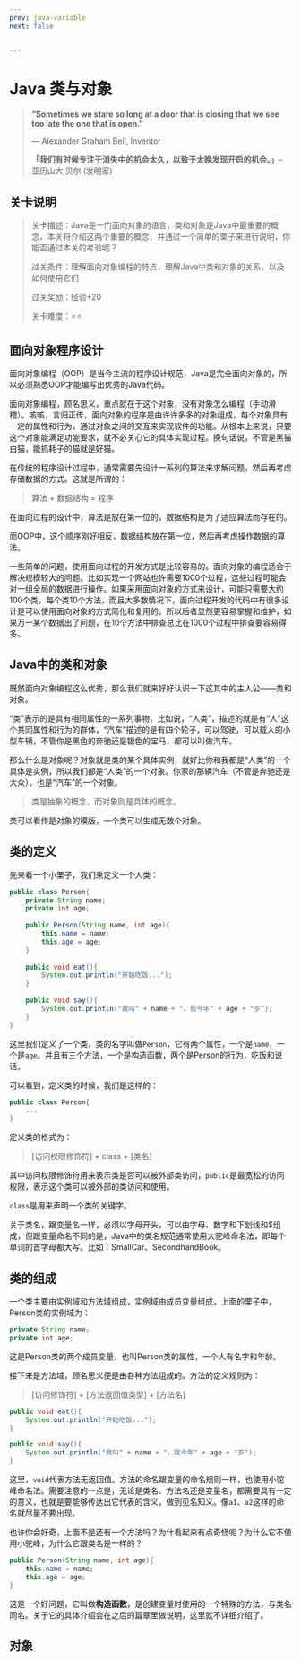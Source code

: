 ```yaml
---
prev: java-variable
next: false


---
```


# Java 类与对象

>**“Sometimes we stare so long at a door that is closing that we see too late the one that is open.”**
>
>— Alexander Graham Bell, Inventor
>
>**「我们有时候专注于消失中的机会太久，以致于太晚发现开启的机会。」**– 亚历山大‧贝尔 (发明家)

## 关卡说明

> 关卡描述：Java是一门面向对象的语言，类和对象是Java中最重要的概念，本关将介绍这两个重要的概念，并通过一个简单的栗子来进行说明，你能否通过本关的考验呢？
>
> 过关条件：理解面向对象编程的特点，理解Java中类和对象的关系，以及如何使用它们
>
> 过关奖励：经验+20
>
> 关卡难度：⭐️⭐️

## 面向对象程序设计

面向对象编程（OOP）是当今主流的程序设计规范，Java是完全面向对象的，所以必须熟悉OOP才能编写出优秀的Java代码。

面向对象编程，顾名思义，重点就在于这个对象，没有对象怎么编程（手动滑稽）。咳咳，言归正传，面向对象的程序是由许许多多的对象组成，每个对象具有一定的属性和行为，通过对象之间的交互来实现软件的功能。从根本上来说，只要这个对象能满足功能要求，就不必关心它的具体实现过程。换句话说，不管是黑猫白猫，能抓耗子的猫就是好猫。

在传统的程序设计过程中，通常需要先设计一系列的算法来求解问题，然后再考虑存储数据的方式。这就是所谓的：

> 算法 + 数据结构 = 程序

在面向过程的设计中，算法是放在第一位的，数据结构是为了适应算法而存在的。

而OOP中，这个顺序刚好相反，数据结构放在第一位，然后再考虑操作数据的算法。

一些简单的问题，使用面向过程的开发方式是比较容易的。面向对象的编程适合于解决规模较大的问题。比如实现一个网站也许需要1000个过程，这些过程可能会对一组全局的数据进行操作。如果采用面向对象的方式来设计，可能只需要大约100个类，每个类10个方法，而且大多数情况下，面向过程开发的代码中有很多设计是可以使用面向对象的方式简化和复用的。所以后者显然更容易掌握和维护，如果万一某个数据出了问题，在10个方法中排查总比在1000个过程中排查要容易得多。

## Java中的类和对象

既然面向对象编程这么优秀，那么我们就来好好认识一下这其中的主人公——类和对象。

“类”表示的是具有相同属性的一系列事物，比如说，“人类”，描述的就是有“人”这个共同属性和行为的群体，“汽车”描述的是有四个轮子，可以驾驶，可以载人的小型车辆，不管你是黑色的奔驰还是银色的宝马，都可以叫做汽车。

那么什么是对象呢？对象就是类的某个具体实例，就好比你和我都是“人类”的一个具体是实例，所以我们都是“人类”的一个对象。你家的那辆汽车（不管是奔驰还是大众），也是“汽车”的一个对象。

> 类是抽象的概念，而对象则是具体的概念。

类可以看作是对象的模版，一个类可以生成无数个对象。

## 类的定义

先来看一个小栗子，我们来定义一个人类：

```java
public class Person{
    private String name;
    private int age;
    
    public Person(String name, int age){
        this.name = name;
        this.age = age;
    }
    
    public void eat(){
        System.out.println("开始吃饭...");
    }
    
    public void say(){
        System.out.println("我叫" + name + "，我今年" + age + "岁");
    }
}
```

这里我们定义了一个类，类的名字叫做`Person`，它有两个属性，一个是`name`，一个是`age`。并且有三个方法，一个是构造函数，两个是Person的行为，吃饭和说话。

可以看到，定义类的时候，我们是这样的：

```java
public class Person{
	...
}
```

定义类的格式为：

> [访问权限修饰符] + class + [类名] 

其中访问权限修饰符用来表示类是否可以被外部类访问，`public`是最宽松的访问权限，表示这个类可以被外部的类访问和使用。

`class`是用来声明一个类的关键字。

关于类名，跟变量名一样，必须以字母开头，可以由字母、数字和下划线和$组成，但跟变量命名不同的是，Java中的类名规范通常使用大驼峰命名法，即每个单词的首字母都大写。比如：SmallCar、SecondhandBook。

## 类的组成

一个类主要由实例域和方法域组成，实例域由成员变量组成，上面的栗子中，Person类的实例域为：

```java
private String name;
private int age;
```

这是Person类的两个成员变量，也叫Person类的属性，一个人有名字和年龄。

接下来是方法域，顾名思义便是由各种方法组成的。方法的定义规则为：

> [访问修饰符] + [方法返回值类型] + [方法名]

```java
public void eat(){
    System.out.println("开始吃饭...");
}

public void say(){
    System.out.println("我叫" + name + "，我今年" + age + "岁");
}
```

这里，`void`代表方法无返回值。方法的命名跟变量的命名规则一样，也使用小驼峰命名法。需要注意的一点是，无论是类名、方法名还是变量名，都需要具有一定的意义，也就是要能够传达出它代表的含义，做到见名知义。像`a1`、`a2`这样的命名就尽量不要出现。

也许你会好奇，上面不是还有一个方法吗？为什看起来有点奇怪呢？为什么它不使用小驼峰，为什么它跟类名是一样的？

```java
public Person(String name, int age){
    this.name = name;
    this.age = age;
}
```

这是一个好问题，它叫做**构造函数**，是创建变量时使用的一个特殊的方法，与类名同名。关于它的具体介绍会在之后的篇章里做说明，这里就不详细介绍了。

## 对象



